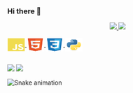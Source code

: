### Hi there 👋

<div align="center">
  <a href="https://github.com/rafaballerini">
  <img height="48%" src="https://github-readme-stats.vercel.app/api?username=m4yconn&show_icons=true&theme=nightowl&include_all_commits=true&count_private=true"/>
  <img height="48%" src="https://github-readme-stats.vercel.app/api/top-langs/?username=m4yconn&layout=compact&langs_count=7&theme=nightowl"/>
</div>
 <div style="display: inline_block"><br>
  <img align="center" alt="JavaScript" height="30" width="40" src="https://raw.githubusercontent.com/devicons/devicon/master/icons/javascript/javascript-plain.svg">
  <img align="center" alt="HTML" height="30" width="40" src="https://raw.githubusercontent.com/devicons/devicon/master/icons/html5/html5-original.svg">
  <img align="center" alt="CSS" height="30" width="40" src="https://raw.githubusercontent.com/devicons/devicon/master/icons/css3/css3-original.svg">
  <img align="center" alt="Rafa-Python" height="30" width="40" src="https://raw.githubusercontent.com/devicons/devicon/master/icons/python/python-original.svg">
   <img height="150" align="right" src="https://japaneselevelup.com/wp-content/uploads/2018/05/Why-Programmers-Like-Japanese-Why-Japanese-Learners-like-Programming-2.jpeg" alt="">
</div> 
  
  ##
  
 <div>
  <a href="https://instagram.com/maycon.otav" target="_blank"><img src="https://img.shields.io/badge/-Instagram-%23E4405F?style=for-the-badge&logo=instagram&logoColor=white" target="_blank"></a>
 	<a href="https://www.twitch.tv/maycoww" target="_blank"><img src="https://img.shields.io/badge/Twitch-9146FF?style=for-the-badge&logo=twitch&logoColor=white" target="_blank"></a>
   
   ![Snake animation](https://github.com/m4yconn/m4yconn/blob/output/github-contribution-grid-snake.svg)
  </div>

